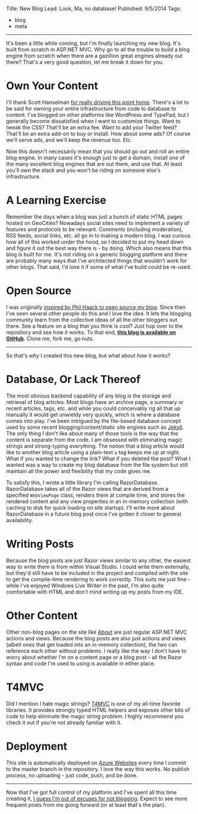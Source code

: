 Title: New Blog
Lead: Look, Ma, no database!
Published: 9/5/2014
Tags:
  - blog
  - meta
---
<p>It's been a little while coming, but I'm finally launching my new blog. It's built from scratch in ASP.NET MVC. Why go to all the trouble to build a blog engine from scratch when there are a gazillion great engines already out there? That's a very good question, let me break it down for you.</p>

<h1>Own Your Content</h1>
<p>I'll thank Scott Hanselman <a href="http://www.hanselman.com/blog/YourWordsAreWasted.aspx">for really driving this point home</a>. There's a lot to be said for owning your entire infrastructure from code to database to content. I've blogged on other platforms like WordPress and TypePad, but I generally become dissatisfied when I want to customize things. Want to tweak the CSS? That'll be an extra fee. Want to add your Twitter feed? That'll be an extra add-on to buy or install. How about some ads? Of course we'll serve ads, and we'll keep the revenue too. Etc.</p>
<p>Now this doesn't necessarily mean that you should go out and roll an entire blog engine. In many cases it's enough just to get a domain, install one of the many excellent blog engines that are out there, and use that. At least you'll own the stack and you won't be riding on someone else's infrastructure.</p>

<h1>A Learning Exercise</h1>
<p>Remember the days when a blog was just a bunch of static HTML pages hosted on GeoCities? Nowadays social sites need to implement a variety of features and protocols to be relevant. Comments (including moderation), RSS feeds, social links, etc. all go in to making a modern blog. I was curious how all of this worked under the hood, so I decided to put my head down and figure it out the best way there is - by doing. Which also means that this blog is built for me. It's not riding on a generic blogging platform and there are probably many ways that I've architected things that wouldn't work for other blogs. That said, I'd love it if some of what I've build could be re-used.</p>

<h1>Open Source</h1>
<p>I was originally <a href="http://haacked.com/archive/2013/12/02/dr-jekyll-and-mr-haack/">inspired by Phil Haack to open source my blog</a>. Since then I've seen several other people do this and I love the idea. It lets the blogging community learn from the collective ideas of all the other bloggers out there. See a feature on a blog that you think is cool? Just hop over to the repository and see how it works. To that end, <strong><a href="https://github.com/daveaglick/daveaglick">this blog is available on GitHub</a></strong>. Clone me, fork me, go nuts.</p>

<hr />

<p>So that's <em>why</em> I created this new blog, but what about <em>how</em> it works?</p>

<h1>Database, Or Lack Thereof</h1>
<p>The most obvious backend capability of any blog is the storage and retrieval of blog articles. Most blogs have an archive page, a summary or recent articles, tags, etc. and while you could conceivably rig all that up manually it would get unwieldy very quickly, which is where a database comes into play. I've been intrigued by the file-based database concept used by some recent blogging/content/static site engines such as <a href="http://jekyllrb.com/">Jekyll</a>. The only thing I don't like about many of those tools is the way that the content is separate from the code. I am obsessed with eliminating magic strings and strong-typing everything. The notion that a blog article would like to another blog article using a plain-text <code>a</code> tag keeps me up at night. What if you wanted to change the link? What if you deleted the post? What I wanted was a way to create my blog database from the file system but still maintain all the power and flexibility that my code gives me.</p>
<p>To satisfy this, I wrote a little library I'm calling RazorDatabase. RazorDatabase takes all of the Razor views that are derived from a specified <code>WebViewPage</code> class, renders them at compile time, and stores the rendered content and any view properties in an in-memory collection (with caching to disk for quick loading on site startup). I'll write more about RazorDatabase in a future blog post once I've gotten it closer to general availability.</p>

<h1>Writing Posts</h1>
<p>Because the blog posts are just Razor views similar to any other, the easiest way to write them is from within Visual Studio. I could write them externally, but they'd still have to be included in the project and compiled with the site to get the compile-time rendering to work correctly. This suits me just fine - while I've enjoyed Windows Live Writer in the past, I'm also quite comfortable with HTML and don't mind writing up my posts from my IDE.</p>

<h1>Other Content</h1>
<p>Other non-blog pages on the site like <a href="/about">About</a> are just regular ASP.NET MVC actions and views. Because the blog posts are also just actions and views (albeit ones that get loaded into an in-memory collection), the two can reference each other without problems. I really like the way I don't have to worry about whether I'm on a content page or a blog post - all the Razor syntax and code I'm used to using is available in either place.</p>

<h1>T4MVC</h1>
<p>Did I mention I hate magic strings? <a href="http://t4mvc.codeplex.com/">T4MVC</a> is one of my all-time favorite libraries. It provides strongly typed HTML helpers and exposes other bits of code to help eliminate the magic string problem. I highly recommend you check it out if you're not already familiar with it.</p>

<h1>Deployment</h1>
<p>This site is automatically deployed on <a href="http://azure.microsoft.com/en-us/services/websites/">Azure Websites</a> every time I commit to the master branch in the repository. I love the way this works. No publish process, no uploading - just code, push, and be done.</p>

<hr />

<p>Now that I've got full control of my platform and I've spent all this time creating it, <a href="http://www.hanselman.com/blog/YourBlogIsTheEngineOfCommunity.aspx">I guess I'm out of excuses for not blogging</a>. Expect to see more frequent posts from me going forward (or at least that's the plan).</p>
